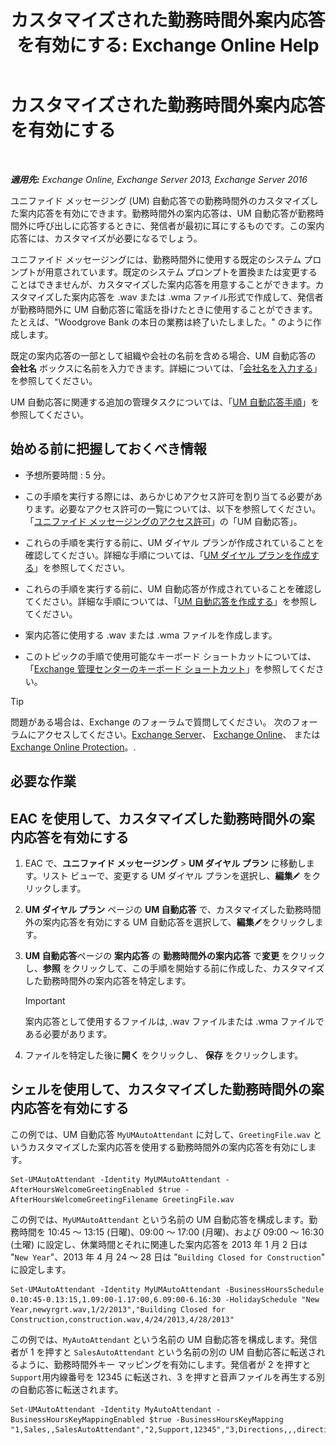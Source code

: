 ﻿---
title: 'カスタマイズされた勤務時間外案内応答を有効にする: Exchange Online Help'
TOCTitle: カスタマイズされた勤務時間外案内応答を有効にする
ms:assetid: d4743805-bab0-4735-a1e0-2cea4e088e8c
ms:mtpsurl: https://technet.microsoft.com/ja-jp/library/Bb232183(v=EXCHG.150)
ms:contentKeyID: 50555882
ms.date: 05/22/2018
mtps_version: v=EXCHG.150
ms.translationtype: HT
---

# カスタマイズされた勤務時間外案内応答を有効にする

 

_**適用先:** Exchange Online, Exchange Server 2013, Exchange Server 2016_

ユニファイド メッセージング (UM) 自動応答での勤務時間外のカスタマイズした案内応答を有効にできます。勤務時間外の案内応答は、UM 自動応答が勤務時間外に呼び出しに応答するときに、発信者が最初に耳にするものです。この案内応答には、カスタマイズが必要になるでしょう。

ユニファイド メッセージングには、勤務時間外に使用する既定のシステム プロンプトが用意されています。既定のシステム プロンプトを置換または変更することはできませんが、カスタマイズした案内応答を用意することができます。カスタマイズした案内応答を .wav または .wma ファイル形式で作成して、発信者が勤務時間外に UM 自動応答に電話を掛けたときに使用することができます。たとえば、"Woodgrove Bank の本日の業務は終了いたしました。" のように作成します。

既定の案内応答の一部として組織や会社の名前を含める場合、UM 自動応答の <strong>会社名</strong> ボックスに名前を入力できます。詳細については、「[会社名を入力する](enter-a-business-name-exchange-2013-help.md)」を参照してください。

UM 自動応答に関連する追加の管理タスクについては、「[UM 自動応答手順](um-auto-attendant-procedures-exchange-2013-help.md)」を参照してください。

## 始める前に把握しておくべき情報

  - 予想所要時間 : 5 分。

  - この手順を実行する際には、あらかじめアクセス許可を割り当てる必要があります。必要なアクセス許可の一覧については、以下を参照してください。「[ユニファイド メッセージングのアクセス許可](unified-messaging-permissions-exchange-2013-help.md)」の「UM 自動応答」。

  - これらの手順を実行する前に、UM ダイヤル プランが作成されていることを確認してください。詳細な手順については、「[UM ダイヤル プランを作成する](create-a-um-dial-plan-exchange-2013-help.md)」を参照してください。

  - これらの手順を実行する前に、UM 自動応答が作成されていることを確認してください。詳細な手順については、「[UM 自動応答を作成する](create-a-um-auto-attendant-exchange-2013-help.md)」を参照してください。

  - 案内応答に使用する .wav または .wma ファイルを作成します。

  - このトピックの手順で使用可能なキーボード ショートカットについては、「[Exchange 管理センターのキーボード ショートカット](keyboard-shortcuts-in-the-exchange-admin-center-exchange-online-protection-help.md)」を参照してください。


> [!TIP]
> 問題がある場合は、Exchange のフォーラムで質問してください。 次のフォーラムにアクセスしてください。<A href="https://go.microsoft.com/fwlink/p/?linkid=60612">Exchange Server</A>、 <A href="https://go.microsoft.com/fwlink/p/?linkid=267542">Exchange Online</A>、 または <A href="https://go.microsoft.com/fwlink/p/?linkid=285351">Exchange Online Protection</A>。.



## 必要な作業

## EAC を使用して、カスタマイズした勤務時間外の案内応答を有効にする

1.  EAC で、<strong>ユニファイド メッセージング</strong> \> <strong>UM ダイヤル プラン</strong> に移動します。リスト ビューで、変更する UM ダイヤル プランを選択し、<strong>編集</strong>![編集アイコン](images/Bb124582.6f53ccb2-1f13-4c02-bea0-30690e6ea71d(EXCHG.150).gif "編集アイコン") をクリックします。

2.  <strong>UM ダイヤル プラン</strong> ページの <strong>UM 自動応答</strong> で、カスタマイズした勤務時間外の案内応答を有効にする UM 自動応答を選択して、<strong>編集</strong>![編集アイコン](images/Bb124582.6f53ccb2-1f13-4c02-bea0-30690e6ea71d(EXCHG.150).gif "編集アイコン")をクリックします。

3.  <strong>UM 自動応答</strong>ページの <strong>案内応答</strong> の <strong>勤務時間外の案内応答</strong> で<strong>変更</strong> をクリックし、<strong>参照</strong> をクリックして、この手順を開始する前に作成した、カスタマイズした勤務時間外の案内応答を特定します。
    

    > [!IMPORTANT]
    > 案内応答として使用するファイルは, .wav ファイルまたは .wma ファイルである必要があります。



4.  ファイルを特定した後に<strong>開く</strong> をクリックし、 <strong>保存</strong> をクリックします。

## シェルを使用して、カスタマイズした勤務時間外の案内応答を有効にする

この例では、UM 自動応答 `MyUMAutoAttendant` に対して、`GreetingFile.wav` というカスタマイズした案内応答を使用する勤務時間外の案内応答を有効にします。

    Set-UMAutoAttendant -Identity MyUMAutoAttendant -AfterHoursWelcomeGreetingEnabled $true -AfterHoursWelcomeGreetingFilename GreetingFile.wav

この例では、`MyUMAutoAttendant` という名前の UM 自動応答を構成します。勤務時間を 10:45 ～ 13:15 (日曜)、09:00 ～ 17:00 (月曜)、および 09:00 ～ 16:30 (土曜) に設定し、休業時間とそれに関連した案内応答を 2013 年 1 月 2 日は "`New Year`"、2013 年 4 月 24 ～ 28 日は "`Building Closed for Construction`" に設定します。

    Set-UMAutoAttendant -Identity MyUMAutoAttendant -BusinessHoursSchedule 0.10:45-0.13:15,1.09:00-1.17:00,6.09:00-6.16:30 -HolidaySchedule "New Year,newyrgrt.wav,1/2/2013","Building Closed for Construction,construction.wav,4/24/2013,4/28/2013"

この例では、`MyAutoAttendant` という名前の UM 自動応答を構成します。発信者が 1 を押すと `SalesAutoAttendant` という名前の別の UM 自動応答に転送されるように、勤務時間外キー マッピングを有効にします。発信者が 2 を押すと`Support`用内線番号を 12345 に転送され、3 を押すと音声ファイルを再生する別の自動応答に転送されます。

    Set-UMAutoAttendant -Identity MyAutoAttendant - BusinessHoursKeyMappingEnabled $true -BusinessHoursKeyMapping "1,Sales,,SalesAutoAttendant","2,Support,12345","3,Directions,,,directions.wav"

